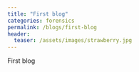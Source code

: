 ```yaml
---
title: "First blog"
categories: forensics
permalink: /blogs/first-blog
header:
  teaser: /assets/images/strawberry.jpg
---
```



First blog